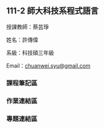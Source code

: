 ## 111-2 師大科技系程式語言
授課教師：蔡芸琤</p>
姓名：許傳偉</p>
系級：科技碩三年級</p>
Email：chuanwei.syu@gmail.com</p>
### 課程筆記區
### 作業連結區
### 專題連結區
